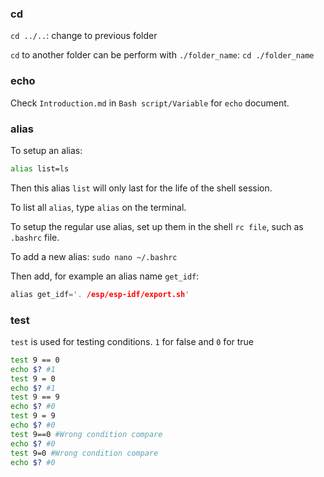 ### cd

``cd ../..``: change to previous folder

``cd`` to another folder can be perform with ``./folder_name``: ``cd ./folder_name``

### echo

Check ``Introduction.md`` in ``Bash script/Variable`` for ``echo`` document.

### alias

To setup an alias:

```sh
alias list=ls
```

Then this alias ``list`` will only last for the life of the shell session.

To list all ``alias``, type ``alias`` on the terminal.

To setup the regular use alias, set up them in the shell ``rc file``, such as ``.bashrc`` file.

To add a new alias: ``sudo nano ~/.bashrc``

Then add, for example an alias name ``get_idf``:

```c
alias get_idf='. /esp/esp-idf/export.sh'
```

### test

``test`` is used for testing conditions. ``1`` for false and ``0`` for true

```sh
test 9 == 0
echo $? #1
test 9 = 0
echo $? #1
test 9 == 9
echo $? #0
test 9 = 9
echo $? #0
test 9==0 #Wrong condition compare
echo $? #0
test 9=0 #Wrong condition compare
echo $? #0
```
